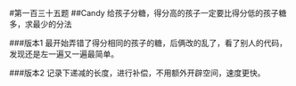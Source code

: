 #第一百三十五题
##Candy
给孩子分糖，得分高的孩子一定要比得分低的孩子糖多，求最少的分法

###版本1
最开始弄错了得分相同的孩子的糖，后俩改的乱了，看了别人的代码，发现还是左一遍又一遍最简单。

###版本2
记录下递减的长度，进行补偿，不用额外开辟空间，速度更快。
